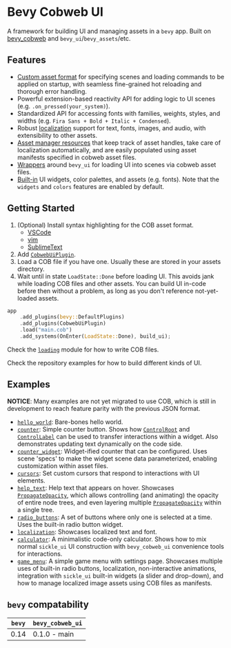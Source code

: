 # Bevy Cobweb UI

A framework for building UI and managing assets in a `bevy` app. Built on [bevy_cobweb](https://github.com/UkoeHB/bevy_cobweb) and `bevy_ui`/`bevy_assets`/etc.


## Features

- [Custom asset format](bevy_cobweb_ui::loading) for specifying scenes and loading commands to be applied on startup, with seamless fine-grained hot reloading and thorough error handling.
- Powerful extension-based reactivity API for adding logic to UI scenes (e.g. `.on_pressed(your_system)`).
- Standardized API for accessing fonts with families, weights, styles, and widths (e.g. `Fira Sans + Bold + Italic + Condensed`).
- Robust [localization](bevy_cobweb_ui::localization) support for text, fonts, images, and audio, with extensibility to other assets.
- [Asset manager resources](bevy_cobweb_ui::assets_ext) that keep track of asset handles, take care of localization automatically, and are easily populated using asset manifests specified in cobweb asset files.
- [Wrappers](bevy_cobweb_ui::ui_bevy) around `bevy_ui` for loading UI into scenes via cobweb asset files.
- [Built-in](bevy_cobweb_ui::builtin) UI widgets, color palettes, and assets (e.g. fonts). Note that the `widgets` and `colors` features are enabled by default.


## Getting Started

1. (Optional) Install syntax highlighting for the COB asset format.
    - [VSCode](https://github.com/UkoeHB/vscode-cob/)
    - [vim](https://github.com/UkoeHB/vim-cob/)
    - [SublimeText](https://github.com/UkoeHB/sublime-cob/)
1. Add [`CobwebUiPlugin`](bevy_cobweb_ui::prelude::CobwebUiPlugin).
1. Load a COB file if you have one. Usually these are stored in your assets directory.
1. Wait until in state `LoadState::Done` before loading UI. This avoids jank while loading COB files and other assets. You can build UI in-code before then without a problem, as long as you don't reference not-yet-loaded assets.

```rust
app
    .add_plugins(bevy::DefaultPlugins)
    .add_plugins(CobwebUiPlugin)
    .load("main.cob")
    .add_systems(OnEnter(LoadState::Done), build_ui);
```

Check the [`loading`](bevy_cobweb_ui::loading) module for how to write COB files.

Check the repository examples for how to build different kinds of UI.


## Examples

**NOTICE**: Many examples are not yet migrated to use COB, which is still in development to reach feature parity with the previous JSON format.

- [`hello_world`](https://github.com/UkoeHB/bevy_cobweb_ui/tree/master/examples/hello_world): Bare-bones hello world.
- [`counter`](https://github.com/UkoeHB/bevy_cobweb_ui/tree/master/examples/counter): Simple counter button. Shows how [`ControlRoot`](bevy_cobweb_ui::prelude::ControlRoot) and [`ControlLabel`](bevy_cobweb_ui::prelude::ControlLabel) can be used to transfer interactions within a widget. Also demonstrates updating text dynamically on the code side.
- [`counter_widget`](https://github.com/UkoeHB/bevy_cobweb_ui/tree/master/examples/counter_widget): Widget-ified counter that can be configured. Uses scene 'specs' to make the widget scene data parameterized, enabling customization within asset files.
- [`cursors`](https://github.com/UkoeHB/bevy_cobweb_ui/tree/master/examples/cursors): Set custom cursors that respond to interactions with UI elements.
- [`help_text`](https://github.com/UkoeHB/bevy_cobweb_ui/tree/master/examples/help_text): Help text that appears on hover. Showcases [`PropagateOpacity`](bevy_cobweb_ui::prelude::PropagateOpacity), which allows controlling (and animating) the opacity of entire node trees, and even layering multiple [`PropagateOpacity`](bevy_cobweb_ui::prelude::PropagateOpacity) within a single tree.
- [`radio_buttons`](https://github.com/UkoeHB/bevy_cobweb_ui/tree/master/examples/radio_buttons): A set of buttons where only one is selected at a time. Uses the built-in radio button widget.
- [`localization`](https://github.com/UkoeHB/bevy_cobweb_ui/tree/master/examples/localization): Showcases localized text and font.
- [`calculator`](https://github.com/UkoeHB/bevy_cobweb_ui/tree/master/examples/calculator): A minimalistic code-only calculator. Shows how to mix normal `sickle_ui` UI construction with `bevy_cobweb_ui` convenience tools for interactions.
- [`game_menu`](https://github.com/UkoeHB/bevy_cobweb_ui/tree/master/examples/game_menu): A simple game menu with settings page. Showcases multiple uses of built-in radio buttons, localization, non-interactive animations, integration with `sickle_ui` built-in widgets (a slider and drop-down), and how to manage localized image assets using COB files as manifests.


## `bevy` compatability

| `bevy` | `bevy_cobweb_ui` |
|-------|-------------------|
| 0.14  | 0.1.0 - main      |
